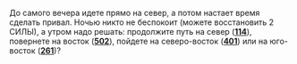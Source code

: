До самого вечера идете прямо на север, а потом настает время сделать привал. Ночью никто не беспокоит (можете восстановить 2 СИЛЫ), а утром надо решать: продолжите путь на север ([**114**](#n_114)), повернете на восток ([**502**](#n_502)), пойдете на северо-восток ([**401**](#n_401)) или на юго-восток ([**261**](#n_261))?


